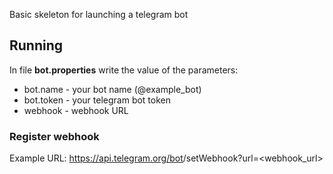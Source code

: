 Basic skeleton for launching a telegram bot

## Running

In file **bot.properties** write the value of the parameters:
* bot.name - your bot name (@example_bot)
* bot.token - your telegram bot token
* webhook - webhook URL

### Register webhook
Example URL: https://api.telegram.org/bot<token>/setWebhook?url=<webhook_url>